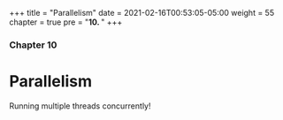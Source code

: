 +++
title = "Parallelism"
date = 2021-02-16T00:53:05-05:00
weight = 55
chapter = true
pre = "<b>10. </b>"
+++

### Chapter 10

# Parallelism

Running multiple threads concurrently!
